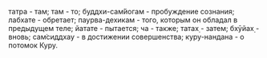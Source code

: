 татра - там; там - то; буддхи-сам̇йогам - пробуждение сознания; лабхате - обретает; паурва-дехикам - того, которым он обладал в предыдущем теле; йатате - пытается; ча - также; татах̣ - затем; бхӯйах̣ - вновь; сам̇сиддхау - в достижении совершенства; куру-нандана - о потомок Куру.